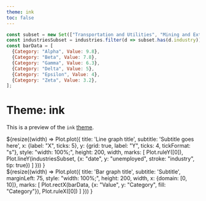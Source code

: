 ```yaml
---
theme: ink
toc: false
---
```


<style>
#observablehq-sidebar-toggle {display: none;}
</style>


```js
const subset = new Set(["Transportation and Utilities", "Mining and Extraction", "Finance", "Agriculture", "Information"]);
const industriesSubset = industries.filter(d => subset.has(d.industry));
const barData = [
  {Category: "Alpha", Value: 9.8},
  {Category: "Beta", Value: 7.8},
  {Category: "Gamma", Value: 6.3},
  {Category: "Delta", Value: 5},
  {Category: "Epsilon", Value: 4},
  {Category: "Zeta", Value: 3.2},
];
```

# Theme: ink

This is a preview of the `ink` [theme](../config#theme).

<div class="grid grid-cols-2">
  <div class="card">
    ${resize((width) =>
      Plot.plot({
        title: 'Line graph title',
        subtitle: 'Subtitle goes here',
        x: {label: "X", ticks: 5},
        y: {grid: true, label: "Y", ticks: 4, tickFormat: "s"},
        style: "width: 100%;",
        height: 200,
        width,
        marks: [
          Plot.ruleY([0]),
          Plot.lineY(industriesSubset, {x: "date", y: "unemployed", stroke: "industry", tip: true})
        ]
      }))
    }
  </div>
  <div class="card">
    ${resize((width) =>
      Plot.plot({
        title: 'Bar graph title',
        subtitle: 'Subtitle',
        marginLeft: 75,
        style: "width: 100%;",
        height: 200,
        width,
        x: {domain: [0, 10]},
        marks: [
          Plot.rectX(barData, {x: "Value", y: "Category", fill: "Category"}),
          Plot.ruleX([0])
        ]
      }))
    }
  </div>
</div>
